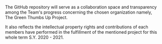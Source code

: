 The GitHub repository will serve as a collaboration space and transparency among the Team's progress concerning the chosen organization namely,
The Green Thumbs Up Project.

It also reflects the intellectual property rights and contributions of each members have performed in the fulfillment of the mentioned project for
this whole term S.Y. 2020 - 2021.
